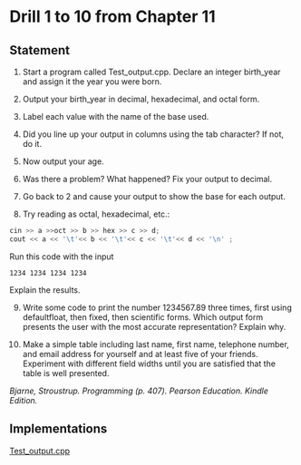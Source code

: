 # Drill 1 to 10 from Chapter 11

## Statement

1. Start a program called Test_output.cpp. Declare an integer birth_year and assign it the year you were born.

2. Output your birth_year in decimal, hexadecimal, and octal form.

3. Label each value with the name of the base used.

4. Did you line up your output in columns using the tab character? If not, do it.

5. Now output your age.

6. Was there a problem? What happened? Fix your output to decimal.

7. Go back to 2 and cause your output to show the base for each output.

8. Try reading as octal, hexadecimal, etc.:

```cpp
cin >> a >>oct >> b >> hex >> c >> d;
cout << a << '\t'<< b << '\t'<< c << '\t'<< d << '\n' ;
```

Run this code with the input

```
1234 1234 1234 1234
```

Explain the results.

9. Write some code to print the number 1234567.89 three times, first using defaultfloat, then fixed, then scientific forms. Which output form presents the user with the most accurate representation? Explain why.

10. Make a simple table including last name, first name, telephone number, and email address for yourself and at least five of your friends. Experiment with different field widths until you are satisfied that the table is well presented.

_Bjarne, Stroustrup. Programming (p. 407). Pearson Education. Kindle Edition._

## Implementations

[Test_output.cpp](https://github.com/spero61/ppp2/blob/main/chapter11/Test_output.cpp)
